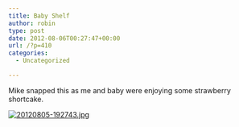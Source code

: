 ```yaml
---
title: Baby Shelf
author: robin
type: post
date: 2012-08-06T00:27:47+00:00
url: /?p=410
categories:
  - Uncategorized

---
```

Mike snapped this as me and baby were enjoying some strawberry shortcake. 

[<img src="http://robinandmike.com/wp-content/uploads/2012/08/20120805-192743.jpg" alt="20120805-192743.jpg" class="alignnone size-full" />][1]

 [1]: http://robinandmike.com/wp-content/uploads/2012/08/20120805-192743.jpg